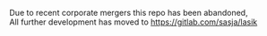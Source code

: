 Due to recent corporate mergers this repo has been abandoned,  
All further development has moved to https://gitlab.com/sasja/lasik

